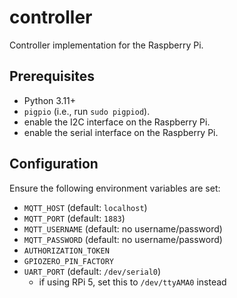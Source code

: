 # controller
Controller implementation for the Raspberry Pi.

## Prerequisites

- Python 3.11+
- `pigpio` (i.e., run `sudo pigpiod`).
- enable the I2C interface on the Raspberry Pi.
- enable the serial interface on the Raspberry Pi.

## Configuration

Ensure the following environment variables are set:

- `MQTT_HOST` (default: `localhost`)
- `MQTT_PORT` (default: `1883`)
- `MQTT_USERNAME` (default: no username/password)
- `MQTT_PASSWORD` (default: no username/password)
- `AUTHORIZATION_TOKEN`
- `GPIOZERO_PIN_FACTORY`
- `UART_PORT` (default: `/dev/serial0`)
  - if using RPi 5, set this to `/dev/ttyAMA0` instead
